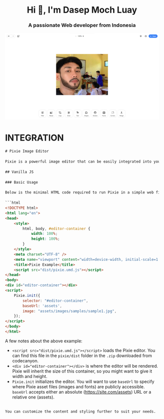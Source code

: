 <h1 align="center">Hi 👋, I'm Dasep Moch Luay</h1>
<h3 align="center">A passionate Web developer from Indonesia</h3>
<div align="center">
    <img src="https://github.com/dasepmoch/Edityuk-Web-photo-editor/raw/main/Screenshot%202023-09-15%20005849.png" alt="Screenshot" />
</div>

# INTEGRATION

```html
# Pixie Image Editor

Pixie is a powerful image editor that can be easily integrated into your web projects. With Pixie, you can provide image editing capabilities to your users quickly and easily. This is a brief guide on how to get started with Pixie in various development environments.

## Vanilla JS

### Basic Usage

Below is the minimal HTML code required to run Pixie in a simple web file:

```html
<!DOCTYPE html>
<html lang="en">
<head>
    <style>
        html, body, #editor-container {
            width: 100%;
            height: 100%;
        }
    </style>
    <meta charset="UTF-8" />
    <meta name="viewport" content="width=device-width, initial-scale=1.0 user-scalable=no" />
    <title>Pixie Example</title>
    <script src="dist/pixie.umd.js"></script>
</head>
<body>
<div id="editor-container"></div>
<script>
    Pixie.init({
        selector: "#editor-container",
        baseUrl: 'assets',
        image: "assets/images/samples/sample1.jpg",
    });
</script>
</body>
</html>
```

A few notes about the above example:
- `<script src="dist/pixie.umd.js"></script>` loads the Pixie editor. You can find this file in the `pixie/dist` folder in the `.zip` downloaded from codecanyon.
- `<div id="editor-container"></div>` is where the editor will be rendered. Pixie will inherit the size of this container, so you might want to give it width and height.
- `Pixie.init` initializes the editor. You will want to use `baseUrl` to specify where Pixie asset files (images and fonts) are publicly accessible. `baseUrl` accepts either an absolute (https://site.com/assets) URL or a relative one (assets).
```

You can customize the content and styling further to suit your needs.
